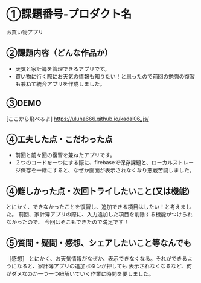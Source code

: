 # ①課題番号-プロダクト名
お買い物アプリ

## ②課題内容（どんな作品か）
- 天気と家計簿を管理できるアプリです。
- 買い物に行く際にお天気の情報も知りたい！と思ったので前回の勉強の復習も兼ねて統合アプリを作成しました。

## ③DEMO
[ここから飛べるよ]
https://uluha666.github.io/kadai06_js/

## ④工夫した点・こだわった点
- 前回と前々回の復習を兼ねたアプリです。
- ２つのコードを一つにする際に、firebaseで保存課題と、ローカルストレージ保存を一緒にすると、なぜか画面が表示されなくなり悪戦苦闘しました。

## ④難しかった点・次回トライしたいこと(又は機能)
とにかく、できなかったことを復習し、追加できる項目はしたい！と考えました。
前回、家計簿アプリの際に、入力追加した項目を削除する機能がつけられなかったので、
今回はそこもできたので満足です！


## ⑤質問・疑問・感想、シェアしたいこと等なんでも
［感想］
とにかく、お天気情報がなぜか、表示できなくなる。それができるようになると、家計簿アプリの追加ボタンが押しても
表示されなくなるなど、何がダメなのか一つ一つ紐解いていく作業に時間を要しました。
































